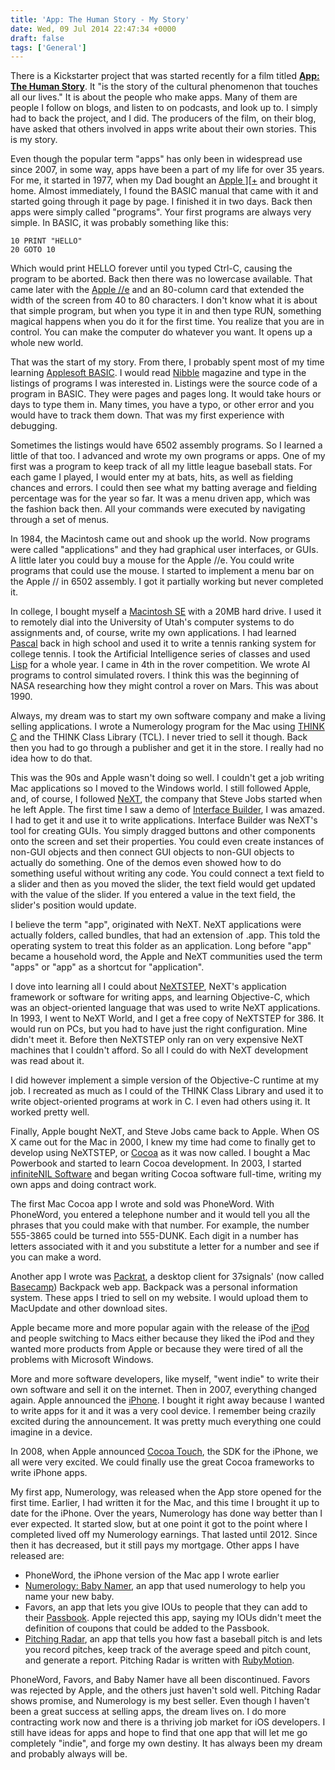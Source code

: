 ```yaml
---
title: 'App: The Human Story - My Story'
date: Wed, 09 Jul 2014 22:47:34 +0000
draft: false
tags: ['General']
---
```


There is a Kickstarter project that was started recently for a film titled [**App: The Human Story**](https://www.kickstarter.com/projects/appdocu/app-the-human-story). It "is the story of the cultural phenomenon that touches all our lives." It is about the people who make apps. Many of them are people I follow on blogs, and listen to on podcasts, and look up to. I simply had to back the project, and I did. The producers of the film, on their blog, have asked that others involved in apps write about their own stories. This is my story. 

Even though the popular term "apps" has only been in widespread use since 2007, in some way, apps have been a part of my life for over 35 years. For me, it started in 1977, when my Dad bought an [Apple \]\[+](https://en.wikipedia.org/wiki/Apple_II_Plus) and brought it home. Almost immediately, I found the BASIC manual that came with it and started going through it page by page. I finished it in two days. Back then apps were simply called "programs". Your first programs are always very simple. In BASIC, it was probably something like this:

```basic
10 PRINT "HELLO"
20 GOTO 10 
```

Which would print HELLO forever until you typed Ctrl-C, causing the program to be aborted. Back then there was no lowercase available. That came later with the [Apple //e](https://en.wikipedia.org/wiki/Apple_IIe) and an 80-column card that extended the width of the screen from 40 to 80 characters. I don't know what it is about that simple program, but when you type it in and then type RUN, something magical happens when you do it for the first time. You realize that you are in control. You can make the computer do whatever you want. It opens up a whole new world. 

That was the start of my story. From there, I probably spent most of my time learning [Applesoft BASIC](https://en.wikipedia.org/wiki/Applesoft_BASIC). I would read [Nibble](https://www.nibblemagazine.com) magazine and type in the listings of programs I was interested in. Listings were the source code of a program in BASIC. They were pages and pages long. It would take hours or days to type them in. Many times, you have a typo, or other error and you would have to track them down. That was my first experience with debugging. 

Sometimes the listings would have 6502 assembly programs. So I learned a little of that too. I advanced and wrote my own programs or apps. One of my first was a program to keep track of all my little league baseball stats. For each game I played, I would enter my at bats, hits, as well as fielding chances and errors. I could then see what my batting average and fielding percentage was for the year so far. It was a menu driven app, which was the fashion back then. All your commands were executed by navigating through a set of menus. 

In 1984, the Macintosh came out and shook up the world. Now programs were called "applications" and they had graphical user interfaces, or GUIs. A little later you could buy a mouse for the Apple //e. You could write programs that could use the mouse. I started to implement a menu bar on the Apple // in 6502 assembly. I got it partially working but never completed it. 

In college, I bought myself a [Macintosh SE](https://en.wikipedia.org/wiki/Macintosh_SE) with a 20MB hard drive. I used it to remotely dial into the University of Utah's computer systems to do assignments and, of course, write my own applications. I had learned [Pascal](https://en.wikipedia.org/wiki/Pascal_(programming_language)) back in high school and used it to write a tennis ranking system for college tennis. I took the Artificial Intelligence series of classes and used [Lisp](https://en.wikipedia.org/wiki/Lisp) for a whole year. I came in 4th in the rover competition. We wrote AI programs to control simulated rovers. I think this was the beginning of NASA researching how they might control a rover on Mars. This was about 1990. 

Always, my dream was to start my own software company and make a living selling applications. I wrote a Numerology program for the Mac using [THINK C](https://en.wikipedia.org/wiki/THINK_C) and the THINK Class Library (TCL). I never tried to sell it though. Back then you had to go through a publisher and get it in the store. I really had no idea how to do that. 

This was the 90s and Apple wasn't doing so well. I couldn't get a job writing Mac applications so I moved to the Windows world. I still followed Apple, and, of course, I followed [NeXT](https://en.wikipedia.org/wiki/NeXT_(computers)), the company that Steve Jobs started when he left Apple. The first time I saw a demo of [Interface Builder](https://en.wikipedia.org/wiki/Interface_Builder), I was amazed. I had to get it and use it to write applications. Interface Builder was NeXT's tool for creating GUIs. You simply dragged buttons and other components onto the screen and set their properties. You could even create instances of non-GUI objects and then connect GUI objects to non-GUI objects to actually do something. One of the demos even showed how to do something useful without writing any code. You could connect a text field to a slider and then as you moved the slider, the text field would get updated with the value of the slider. If you entered a value in the text field, the slider's position would update. 

I believe the term "app", originated with NeXT. NeXT applications were actually folders, called bundles, that had an extension of .app. This told the operating system to treat this folder as an application. Long before "app" became a household word, the Apple and NeXT communities used the term "apps" or "app" as a shortcut for "application". 

I dove into learning all I could about [NeXTSTEP](https://en.wikipedia.org/wiki/NeXTSTEP), NeXT's application framework or software for writing apps, and learning Objective-C, which was an object-oriented language that was used to write NeXT applications. In 1993, I went to NeXT World, and I get a free copy of NeXTSTEP for 386. It would run on PCs, but you had to have just the right configuration. Mine didn't meet it. Before then NeXTSTEP only ran on very expensive NeXT machines that I couldn't afford. So all I could do with NeXT development was read about it. 

I did however implement a simple version of the Objective-C runtime at my job. I recreated as much as I could of the THINK Class Library and used it to write object-oriented programs at work in C. I even had others using it. It worked pretty well. 

Finally, Apple bought NeXT, and Steve Jobs came back to Apple. When OS X came out for the Mac in 2000, I knew my time had come to finally get to develop using NeXTSTEP, or [Cocoa](https://en.wikipedia.org/wiki/Cocoa_(API)) as it was now called. I bought a Mac Powerbook and started to learn Cocoa development. In 2003, I started [infiniteNIL Software](http://www.infinitenil.com) and began writing Cocoa software full-time, writing my own apps and doing contract work. 

The first Mac Cocoa app I wrote and sold was PhoneWord. With PhoneWord, you entered a telephone number and it would tell you all the phrases that you could make with that number. For example, the number 555-3865 could be turned into 555-DUNK. Each digit in a number has letters associated with it and you substitute a letter for a number and see if you can make a word. 

Another app I wrote was [Packrat](http://www.infinitenil.com/packrat/), a desktop client for 37signals' (now called [Basecamp](http://www.basecamp.com)) Backpack web app. Backpack was a personal information system. These apps I tried to sell on my website. I would upload them to MacUpdate and other download sites. 

Apple became more and more popular again with the release of the [iPod](https://en.wikipedia.org/wiki/IPod) and people switching to Macs either because they liked the iPod and they wanted more products from Apple or because they were tired of all the problems with Microsoft Windows. 

More and more software developers, like myself, "went indie" to write their own software and sell it on the internet. Then in 2007, everything changed again. Apple announced the [iPhone](https://en.wikipedia.org/wiki/I-Phone). I bought it right away because I wanted to write apps for it and it was a very cool device. I remember being crazily excited during the announcement. It was pretty much everything one could imagine in a device. 

In 2008, when Apple announced [Cocoa Touch](https://en.wikipedia.org/wiki/Cocoa_Touch), the SDK for the iPhone, we all were very excited. We could finally use the great Cocoa frameworks to write iPhone apps. 

My first app, Numerology, was released when the App store opened for the first time. Earlier, I had written it for the Mac, and this time I brought it up to date for the iPhone. Over the years, Numerology has done way better than I ever expected. It started slow, but at one point it got to the point where I completed lived off my Numerology earnings. That lasted until 2012. Since then it has decreased, but it still pays my mortgage. Other apps I have released are:

*   PhoneWord, the iPhone version of the Mac app I wrote earlier
*   [Numerology: Baby Namer](http://www.infinitenil.com/babynamer/), an app that used numerology to help you name your new baby.
*   Favors, an app that lets you give IOUs to people that they can add to their [Passbook](https://en.wikipedia.org/wiki/Passbook_(application)). Apple rejected this app, saying my IOUs didn't meet the definition of coupons that could be added to the Passbook.
*   [Pitching Radar](http://www.infinitenil.com/pitching-radar/), an app that tells you how fast a baseball pitch is and lets you record pitches, keep track of the average speed and pitch count, and generate a report. Pitching Radar is written with [RubyMotion](http://www.rubymotion.com).

PhoneWord, Favors, and Baby Namer have all been discontinued. Favors was rejected by Apple, and the others just haven't sold well. Pitching Radar shows promise, and Numerology is my best seller. Even though I haven't been a great success at selling apps, the dream lives on. I do more contracting work now and there is a thriving job market for iOS developers. I still have ideas for apps and hope to find that one app that will let me go completely "indie", and forge my own destiny. It has always been my dream and probably always will be.
